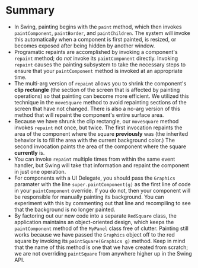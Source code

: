 
# Summary

- In Swing, painting begins with the `paint` method, which then invokes `paintComponent`, `paintBorder`, and `paintChildren`. The system will invoke this automatically when a component is first painted, is resized, or becomes exposed after being hidden by another window.
- Programatic repaints are accomplished by invoking a component's `repaint` method; do *not* invoke its `paintComponent` directly. Invoking `repaint` causes the painting subsystem to take the necessary steps to ensure that your `paintComponent` method is invoked at an appropriate time.
- The multi-arg version of `repaint` allows you to shrink the component's **clip rectangle** (the section of the screen that is affected by painting operations) so that painting can become more efficient. We utilized this technique in the `moveSquare` method to avoid repainting sections of the screen that have not changed. There is also a no-arg version of this method that will repaint the component's entire surface area.
- Because we have shrunk the clip rectangle, our `moveSquare` method invokes `repaint` not once, but twice. The first invocation repaints the area of the component where the square **previously** was (the inherited behavior is to fill the area with the current background color.) The second invocation paints the area of the component where the square **currently** is.
- You can invoke `repaint` multiple times from within the same event handler, but Swing will take that information and repaint the component in just one operation.
- For components with a UI Delegate, you should pass the `Graphics` paramater with the line `super.paintComponent(g)` as the first line of code in your `paintComponent` override. If you do not, then your component will be responsible for manually painting its background. You can experiment with this by commenting out that line and recompiling to see that the background is no longer painted.
- By factoring out our new code into a separate `RedSquare` class, the application maintains an object-oriented design, which keeps the `paintComponent` method of the `MyPanel` class free of clutter. Painting still works because we have passed the `Graphics` object off to the red square by invoking its `paintSquare(Graphics g)` method. Keep in mind that the name of this method is one that we have created from scratch; we are not overriding `paintSquare` from anywhere higher up in the Swing API.
